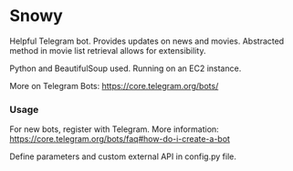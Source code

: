 # Snowy

Helpful Telegram bot. Provides updates on news and movies. 
Abstracted method in movie list retrieval allows for extensibility.

Python and BeautifulSoup used. Running on an EC2 instance.  

More on Telegram Bots:
https://core.telegram.org/bots/

### Usage

For new bots, register with Telegram. More information: 
https://core.telegram.org/bots/faq#how-do-i-create-a-bot

Define parameters and custom external API in config.py file.
